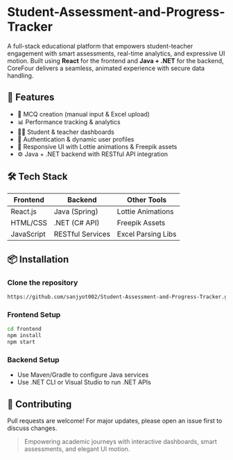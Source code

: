 # Student-Assessment-and-Progress-Tracker

A full-stack educational platform that empowers student-teacher engagement with smart assessments, real-time analytics, 
and expressive UI motion. Built using **React** for the frontend and **Java + .NET** for the backend, CoreFour delivers a seamless, animated experience with secure data handling.

## 🚀 Features

- 🧠 MCQ creation (manual input & Excel upload)
- 📊 Performance tracking & analytics
- 👨‍🏫 Student & teacher dashboards
- 🔐 Authentication & dynamic user profiles
- 📱 Responsive UI with Lottie animations & Freepik assets
- ⚙️ Java + .NET backend with RESTful API integration

## 🛠️ Tech Stack

| Frontend     | Backend         | Other Tools        |
|--------------|------------------|--------------------|
| React.js     | Java (Spring)    | Lottie Animations  |
| HTML/CSS     | .NET (C# API)    | Freepik Assets     |
| JavaScript   | RESTful Services | Excel Parsing Libs |

## 📦 Installation

### Clone the repository
```bash
https://github.com/sanjyot002/Student-Assessment-and-Progress-Tracker.git
```

### Frontend Setup
```bash
cd frontend
npm install
npm start
```

### Backend Setup
- Use Maven/Gradle to configure Java services
- Use .NET CLI or Visual Studio to run .NET APIs

## 🤝 Contributing

Pull requests are welcome! For major updates, please open an issue first to discuss changes.



> Empowering academic journeys with interactive dashboards, smart assessments, and elegant UI motion.

